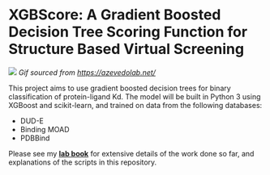 # **XGBScore: A Gradient Boosted Decision Tree Scoring Function for Structure Based Virtual Screening**


![](Images/docking.gif)
*Gif sourced from https://azevedolab.net/*

This project aims to use gradient boosted decision trees for binary classification of protein-ligand Kd. The model will be built in Python 3 using XGBoost and scikit-learn, and trained on data from the following databases:
- DUD-E
- Binding MOAD
- PDBBind

Please see my [**lab book**](https://github.com/miles-mcgibbon/XGBScore/blob/main/Labbook.ipynb) for extensive details of the work done so far, and explanations of the scripts in this repository.